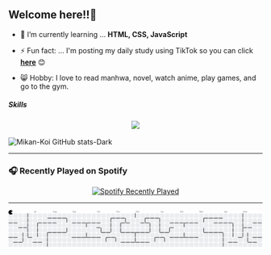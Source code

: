 ## Welcome here!!👋

<!--
**Mikan-Koi/mikan-koi** is a ✨ _special_ ✨ repository because its `README.md` (this file) appears on your GitHub profile.
-->

- 🌱 I’m currently learning ... **HTML, CSS, JavaScript**

- ⚡ Fun fact: ... I'm posting my daily study using TikTok so you can click [**here**](https://www.tiktok.com/@phenzz.7?is_from_webapp=1&sender_device=pc) 😊

- 😸 Hobby: I love to read manhwa, novel, watch anime, play games, and go to the gym.

##### Skills

<p align="center">  
<img src="https://skillicons.dev/icons?i=html,css,js" />
</p>

![Mikan-Koi GitHub stats-Dark](https://github-readme-stats.vercel.app/api?username=Mikan-Koi&show_icons=true&theme=gotham)



---

### 🎧 Recently Played on Spotify

<p align="center">
  <a href="https://open.spotify.com/user/https://open.spotify.com/user/31dktjeliqj5wicywq7qz6qhpjga" target="_blank">
    <img src="https://spotify-recently-played-readme.vercel.app/api?user=31dktjeliqj5wicywq7qz6qhpjga&count=10&width={500}&unique=true" alt="Spotify Recently Played" />
  </a>
</p>

---

<picture>
  <source media="(prefers-color-scheme: dark)" srcset="https://raw.githubusercontent.com/mikan-koi/mikan-koi/output/pacman-contribution-graph-dark.svg">
  <source media="(prefers-color-scheme: light)" srcset="https://raw.githubusercontent.com/mikan-koi/mikan-koi/output/pacman-contribution-graph.svg">
  <img alt="pacman contribution graph" src="https://raw.githubusercontent.com/mikan-koi/mikan-koi/output/pacman-contribution-graph.svg">
</picture>
